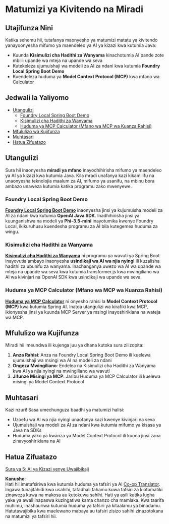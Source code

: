 <!--
CO_OP_TRANSLATOR_METADATA:
{
  "original_hash": "14c0a61ecc1cd2012a9c129236dfdf71",
  "translation_date": "2025-07-29T09:55:34+00:00",
  "source_file": "04-PracticalSamples/README.md",
  "language_code": "sw"
}
-->
# Matumizi ya Kivitendo na Miradi

## Utajifunza Nini
Katika sehemu hii, tutafanya maonyesho ya matumizi matatu ya kivitendo yanayoonyesha mifumo ya maendeleo ya AI ya kizazi kwa kutumia Java:
- Kuunda **Kisimulizi cha Hadithi za Wanyama** kinachotumia AI pande zote mbili: upande wa mteja na upande wa seva
- Kutekeleza ujumuishaji wa modeli za AI za ndani kwa kutumia **Foundry Local Spring Boot Demo**
- Kuendeleza huduma ya **Model Context Protocol (MCP)** kwa mfano wa Calculator

## Jedwali la Yaliyomo

- [Utangulizi](../../../04-PracticalSamples)
  - [Foundry Local Spring Boot Demo](../../../04-PracticalSamples)
  - [Kisimulizi cha Hadithi za Wanyama](../../../04-PracticalSamples)
  - [Huduma ya MCP Calculator (Mfano wa MCP wa Kuanza Rahisi)](../../../04-PracticalSamples)
- [Mfululizo wa Kujifunza](../../../04-PracticalSamples)
- [Muhtasari](../../../04-PracticalSamples)
- [Hatua Zifuatazo](../../../04-PracticalSamples)

## Utangulizi

Sura hii inaonyesha **miradi ya mfano** inayodhihirisha mifumo ya maendeleo ya AI ya kizazi kwa kutumia Java. Kila mradi unafanya kazi kikamilifu na unaonyesha teknolojia maalum za AI, mifumo ya usanifu, na mbinu bora ambazo unaweza kutumia katika programu zako mwenyewe.

### Foundry Local Spring Boot Demo

**[Foundry Local Spring Boot Demo](foundrylocal/README.md)** inaonyesha jinsi ya kujumuisha modeli za AI za ndani kwa kutumia **OpenAI Java SDK**. Inadhihirisha jinsi ya kuunganishwa na modeli ya **Phi-3.5-mini** inayotumika kwenye Foundry Local, ikikuruhusu kuendesha programu za AI bila kutegemea huduma za wingu.

### Kisimulizi cha Hadithi za Wanyama

**[Kisimulizi cha Hadithi za Wanyama](petstory/README.md)** ni programu ya wavuti ya Spring Boot inayovutia ambayo inaonyesha **usindikaji wa AI wa njia nyingi** ili kuzalisha hadithi za ubunifu za wanyama. Inachanganya uwezo wa AI wa upande wa mteja na upande wa seva kwa kutumia transformer.js kwa mwingiliano wa AI wa kivinjari na OpenAI SDK kwa usindikaji wa upande wa seva.

### Huduma ya MCP Calculator (Mfano wa MCP wa Kuanza Rahisi)

**[Huduma ya MCP Calculator](calculator/README.md)** ni onyesho rahisi la **Model Context Protocol (MCP)** kwa kutumia Spring AI. Inatoa utangulizi wa kirafiki kwa MCP, ikionyesha jinsi ya kuunda MCP Server ya msingi inayoshirikiana na wateja wa MCP.

## Mfululizo wa Kujifunza

Miradi hii imeundwa ili kujenga juu ya dhana kutoka sura zilizopita:

1. **Anza Rahisi**: Anza na Foundry Local Spring Boot Demo ili kuelewa ujumuishaji wa msingi wa AI na modeli za ndani
2. **Ongeza Mwingiliano**: Endelea na Kisimulizi cha Hadithi za Wanyama kwa AI ya njia nyingi na mwingiliano wa wavuti
3. **Jifunze Misingi ya MCP**: Jaribu Huduma ya MCP Calculator ili kuelewa misingi ya Model Context Protocol

## Muhtasari

Kazi nzuri! Sasa umechunguza baadhi ya matumizi halisi:

- Uzoefu wa AI wa njia nyingi unaofanya kazi kwenye kivinjari na seva
- Ujumuishaji wa modeli za AI za ndani kwa kutumia mifumo ya kisasa ya Java na SDKs
- Huduma yako ya kwanza ya Model Context Protocol ili kuona jinsi zana zinavyoshirikiana na AI

## Hatua Zifuatazo

[Sura ya 5: AI ya Kizazi yenye Uwajibikaji](../05-ResponsibleGenAI/README.md)

**Kanusho**:  
Hati hii imetafsiriwa kwa kutumia huduma ya tafsiri ya AI [Co-op Translator](https://github.com/Azure/co-op-translator). Ingawa tunajitahidi kwa usahihi, tafadhali fahamu kuwa tafsiri za kiotomatiki zinaweza kuwa na makosa au kutokuwa sahihi. Hati ya asili katika lugha yake ya awali inapaswa kuzingatiwa kama chanzo cha mamlaka. Kwa taarifa muhimu, inashauriwa kutumia huduma ya tafsiri ya kitaalamu ya binadamu. Hatutawajibika kwa maelewano mabaya au tafsiri zisizo sahihi zinazotokana na matumizi ya tafsiri hii.
